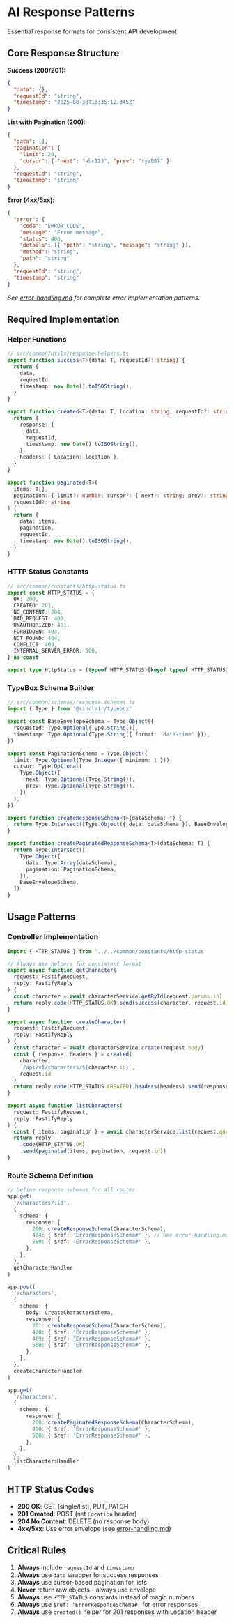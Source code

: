 # AI Response Patterns

Essential response formats for consistent API development.

## Core Response Structure

**Success (200/201):**

```json
{
  "data": {},
  "requestId": "string",
  "timestamp": "2025-08-30T10:35:12.345Z"
}
```

**List with Pagination (200):**

```json
{
  "data": [],
  "pagination": {
    "limit": 20,
    "cursor": { "next": "abc123", "prev": "xyz987" }
  },
  "requestId": "string",
  "timestamp": "string"
}
```

**Error (4xx/5xx):**

```json
{
  "error": {
    "code": "ERROR_CODE",
    "message": "Error message",
    "status": 400,
    "details": [{ "path": "string", "message": "string" }],
    "method": "string",
    "path": "string"
  },
  "requestId": "string",
  "timestamp": "string"
}
```

_See [error-handling.md](./error-handling.md) for complete error implementation
patterns._

## Required Implementation

### Helper Functions

```typescript
// src/common/utils/response.helpers.ts
export function success<T>(data: T, requestId?: string) {
  return {
    data,
    requestId,
    timestamp: new Date().toISOString(),
  }
}

export function created<T>(data: T, location: string, requestId?: string) {
  return {
    response: {
      data,
      requestId,
      timestamp: new Date().toISOString(),
    },
    headers: { Location: location },
  }
}

export function paginated<T>(
  items: T[],
  pagination: { limit?: number; cursor?: { next?: string; prev?: string } },
  requestId?: string
) {
  return {
    data: items,
    pagination,
    requestId,
    timestamp: new Date().toISOString(),
  }
}
```

### HTTP Status Constants

```typescript
// src/common/constants/http-status.ts
export const HTTP_STATUS = {
  OK: 200,
  CREATED: 201,
  NO_CONTENT: 204,
  BAD_REQUEST: 400,
  UNAUTHORIZED: 401,
  FORBIDDEN: 403,
  NOT_FOUND: 404,
  CONFLICT: 409,
  INTERNAL_SERVER_ERROR: 500,
} as const

export type HttpStatus = (typeof HTTP_STATUS)[keyof typeof HTTP_STATUS]
```

### TypeBox Schema Builder

```typescript
// src/common/schemas/response.schemas.ts
import { Type } from '@sinclair/typebox'

export const BaseEnvelopeSchema = Type.Object({
  requestId: Type.Optional(Type.String()),
  timestamp: Type.Optional(Type.String({ format: 'date-time' })),
})

export const PaginationSchema = Type.Object({
  limit: Type.Optional(Type.Integer({ minimum: 1 })),
  cursor: Type.Optional(
    Type.Object({
      next: Type.Optional(Type.String()),
      prev: Type.Optional(Type.String()),
    })
  ),
})

export function createResponseSchema<T>(dataSchema: T) {
  return Type.Intersect([Type.Object({ data: dataSchema }), BaseEnvelopeSchema])
}

export function createPaginatedResponseSchema<T>(dataSchema: T) {
  return Type.Intersect([
    Type.Object({
      data: Type.Array(dataSchema),
      pagination: PaginationSchema,
    }),
    BaseEnvelopeSchema,
  ])
}
```

## Usage Patterns

### Controller Implementation

```typescript
import { HTTP_STATUS } from '../../common/constants/http-status'

// Always use helpers for consistent format
export async function getCharacter(
  request: FastifyRequest,
  reply: FastifyReply
) {
  const character = await characterService.getById(request.params.id)
  return reply.code(HTTP_STATUS.OK).send(success(character, request.id))
}

export async function createCharacter(
  request: FastifyRequest,
  reply: FastifyReply
) {
  const character = await characterService.create(request.body)
  const { response, headers } = created(
    character,
    `/api/v1/characters/${character.id}`,
    request.id
  )
  return reply.code(HTTP_STATUS.CREATED).headers(headers).send(response)
}

export async function listCharacters(
  request: FastifyRequest,
  reply: FastifyReply
) {
  const { items, pagination } = await characterService.list(request.query)
  return reply
    .code(HTTP_STATUS.OK)
    .send(paginated(items, pagination, request.id))
}
```

### Route Schema Definition

```typescript
// Define response schemas for all routes
app.get(
  '/characters/:id',
  {
    schema: {
      response: {
        200: createResponseSchema(CharacterSchema),
        404: { $ref: 'ErrorResponseSchema#' }, // See error-handling.md for ErrorResponseSchema
        500: { $ref: 'ErrorResponseSchema#' },
      },
    },
  },
  getCharacterHandler
)

app.post(
  '/characters',
  {
    schema: {
      body: CreateCharacterSchema,
      response: {
        201: createResponseSchema(CharacterSchema),
        400: { $ref: 'ErrorResponseSchema#' },
        409: { $ref: 'ErrorResponseSchema#' },
        500: { $ref: 'ErrorResponseSchema#' },
      },
    },
  },
  createCharacterHandler
)

app.get(
  '/characters',
  {
    schema: {
      response: {
        200: createPaginatedResponseSchema(CharacterSchema),
        400: { $ref: 'ErrorResponseSchema#' },
        500: { $ref: 'ErrorResponseSchema#' },
      },
    },
  },
  listCharactersHandler
)
```

## HTTP Status Codes

- **200 OK**: GET (single/list), PUT, PATCH
- **201 Created**: POST (set `Location` header)
- **204 No Content**: DELETE (no response body)
- **4xx/5xx**: Use error envelope (see [error-handling.md](./error-handling.md))

## Critical Rules

1. **Always** include `requestId` and `timestamp`
2. **Always** use `data` wrapper for success responses
3. **Always** use cursor-based pagination for lists
4. **Never** return raw objects - always use envelope
5. **Always** use `HTTP_STATUS` constants instead of magic numbers
6. **Always** use `$ref: 'ErrorResponseSchema#'` for error responses
7. **Always** use `created()` helper for 201 responses with Location header
